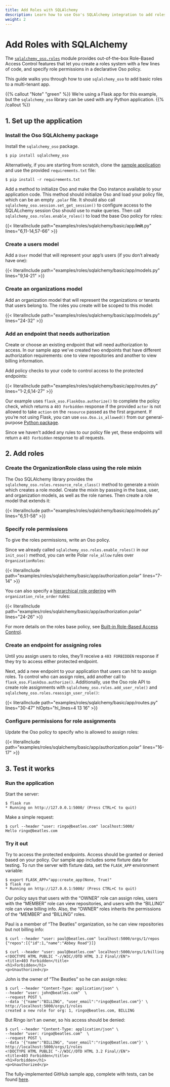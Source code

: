 ```yaml
---
title: Add Roles with SQLAlchemy
description: Learn how to use Oso's SQLAlchemy integration to add roles to a multi-tenant app.
weight: 2
---
```


# Add Roles with SQLAlchemy

The [`sqlalchemy_oso.roles`](reference/lib/sqlalchemy#sqlalchemy_osoroles) module
provides out-of-the-box Role-Based Access Control features that let you create
a roles system with a few lines of code, and specify role permissions in a
declarative Oso policy.

This guide walks you through how to use `sqlalchemy_oso` to add basic roles to a multi-tenant app.

{{% callout "Note" "green" %}}
We’re using a Flask app for this example, but the
`sqlalchemy_oso` library can be used with any Python application.
{{% /callout %}}

## 1. Set up the application

### Install the Oso SQLAlchemy package

Install the `sqlalchemy_oso` package.

```console
$ pip install sqlalchemy_oso
```

Alternatively, if you are starting from scratch, clone the [sample
application](https://github.com/osohq/oso-sqlalchemy-roles-guide/tree/main) and
use the provided `requirements.txt` file:

```console
$ pip install -r requirements.txt
```

Add a method to initialize Oso and make the Oso instance available to your
application code. This method should initialize Oso and load your policy file,
which can be an empty `.polar` file. It should also call
`sqlalchemy_oso.session.set_get_session()` to configure access to the
SQLALchemy session Oso should use to make queries. Then call
`sqlalchemy_oso.roles.enable_roles()` to load the base Oso policy for roles:

{{< literalInclude path="examples/roles/sqlalchemy/basic/app/__init__.py"
                   lines="6,11-14,57-66" >}}

### Create a users model

Add a `User` model that will represent your app’s users (if you don’t already
have one):

{{< literalInclude path="examples/roles/sqlalchemy/basic/app/models.py"
                   lines="9,14-21" >}}

### Create an organizations model

Add an organization model that will represent the organizations or tenants that
users belong to. The roles you create will be scoped to this model:

{{< literalInclude path="examples/roles/sqlalchemy/basic/app/models.py"
                   lines="24-32" >}}

### Add an endpoint that needs authorization

Create or choose an existing endpoint that will need authorization to access.
In our sample app we’ve created two endpoints that have different authorization
requirements: one to view repositories and another to view billing information.

Add policy checks to your code to control access to the protected endpoints:

{{< literalInclude path="examples/roles/sqlalchemy/basic/app/routes.py"
                   lines="1-2,6,14-27" >}}

Our example uses `flask_oso.FlaskOso.authorize()` to complete the policy check,
which returns a `403 Forbidden` response if the provided `actor` is not allowed
to take `action` on the `resource` passed as the first argument. If you’re not
using Flask, you can use `oso.Oso.is_allowed()` from our general-purpose
[Python package](reference).

Since we haven’t added any rules to our policy file yet, these endpoints will
return a `403 Forbidden` response to all requests.

## 2. Add roles

### Create the OrganizationRole class using the role mixin

The Oso SQLAlchemy library provides the
`sqlalchemy_oso.roles.resource_role_class()` method to generate a mixin which
creates a role model. Create the mixin by passing in the base, user, and
organization models, as well as the role names. Then create a role model that
extends it:

{{< literalInclude path="examples/roles/sqlalchemy/basic/app/models.py"
                   lines="6,51-58" >}}

### Specify role permissions

To give the roles permissions, write an Oso policy.

Since we already called `sqlalchemy_oso.roles.enable_roles()` in our
`init_oso()` method, you can write Polar `role_allow` rules over
`OrganizationRoles`:

{{< literalInclude path="examples/roles/sqlalchemy/basic/app/authorization.polar"
                   lines="7-14" >}}

You can also specify a [hierarchical role
ordering](learn/roles#role-hierarchies) with `organization_role_order`
rules:

{{< literalInclude path="examples/roles/sqlalchemy/basic/app/authorization.polar"
                   lines="24-26" >}}

For more details on the roles base policy, see [Built-in Role-Based Access
Control](learn/roles).

### Create an endpoint for assigning roles

Until you assign users to roles, they’ll receive a `403 FORBIDDEN` response if
they try to access either protected endpoint.

Next, add a new endpoint to your application that users can hit to assign
roles. To control who can assign roles, add another call to
`flask_oso.FlaskOso.authorize()`. Additionally, use the Oso role API to create
role assignments with `sqlalchemy_oso.roles.add_user_role()` and
`sqlalchemy_oso.roles.reassign_user_role()`:

{{< literalInclude path="examples/roles/sqlalchemy/basic/app/routes.py"
                   lines="30-47"
                   hlOpts="hl_lines=4 13 16" >}}

### Configure permissions for role assignments

Update the Oso policy to specify who is allowed to assign roles:

{{< literalInclude path="examples/roles/sqlalchemy/basic/app/authorization.polar"
                   lines="16-17" >}}

## 3. Test it works

### Run the application

Start the server:

```console
$ flask run
* Running on http://127.0.0.1:5000/ (Press CTRL+C to quit)
```

Make a simple request:

```console
$ curl --header "user: ringo@beatles.com" localhost:5000/
Hello ringo@beatles.com
```

### Try it out

Try to access the protected endpoints. Access should be granted or denied based
on your policy. Our sample app includes some fixture data for testing. To run
the server with fixture data, set the `FLASK_APP` environment variable:

```console
$ export FLASK_APP="app:create_app(None, True)"
$ flask run
* Running on http://127.0.0.1:5000/ (Press CTRL+C to quit)
```

Our policy says that users with the “OWNER” role can assign roles, users with
the “MEMBER” role can view repositories, and users with the “BILLING” role can
view billing info. Also, the “OWNER” roles inherits the permissions of the
“MEMBER” and “BILLING” roles.

Paul is a member of “The Beatles” organization, so he can view repositories but
not billing info:

```console
$ curl --header "user: paul@beatles.com" localhost:5000/orgs/1/repos
{"repos":[{"id":1,"name":"Abbey Road"}]}

$ curl --header "user: paul@beatles.com" localhost:5000/orgs/1/billing
<!DOCTYPE HTML PUBLIC "-//W3C//DTD HTML 3.2 Final//EN">
<title>403 Forbidden</title>
<h1>Forbidden</h1>
<p>Unauthorized</p>
```

John is the owner of “The Beatles” so he can assign roles:

```console
$ curl --header "Content-Type: application/json" \
--header "user: john@beatles.com"  \
--request POST \
--data '{"name":"BILLING", "user_email":"ringo@beatles.com"}' \
http://localhost:5000/orgs/1/roles
created a new role for org: 1, ringo@beatles.com, BILLING
```

But Ringo isn’t an owner, so his access should be denied:

```console
$ curl --header "Content-Type: application/json" \
--header "user: ringo@beatles.com"  \
--request POST \
--data '{"name":"BILLING", "user_email":"ringo@beatles.com"}' \
http://localhost:5000/orgs/1/roles
<!DOCTYPE HTML PUBLIC "-//W3C//DTD HTML 3.2 Final//EN">
<title>403 Forbidden</title>
<h1>Forbidden</h1>
<p>Unauthorized</p>
```

The fully-implemented GitHub sample app, complete with tests, can be found
[here](https://github.com/osohq/oso-sqlalchemy-roles-guide/tree/basic_roles_complete).
